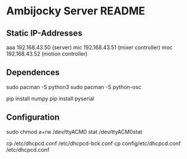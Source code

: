 # Ambijocky Server README

## Static IP-Addresses
aaa 192.168.43.50 (server)
mic 192.168.43.51 (mixer controller)
moc 192.168.43.52 (motion controller)

## Dependences

sudo pacman -S python3
sudo pacman -S python-osc

pip install numpy
pip install pyserial

## Configuration

sudo chmod a+rw /dev/ttyACM0
stat /dev/ttyACM0stat

cp /etc/dhcpcd.conf /etc/dhcpcd-bck.conf
cp config/etc/dhcpcd.conf /etc/dhcpcd.conf
